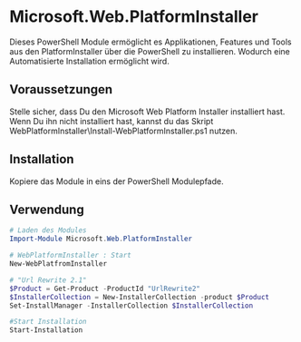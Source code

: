 # Microsoft.Web.PlatformInstaller

Dieses PowerShell Module ermöglicht es Applikationen, Features und Tools aus den PlatformInstaller über die PowerShell zu installieren. Wodurch eine Automatisierte Installation ermöglicht wird.

## Voraussetzungen

Stelle sicher, dass Du den Microsoft Web Platform Installer installiert hast. Wenn Du ihn nicht installiert hast, kannst du das Skript WebPlatformInstaller\Install-WebPlatformInstaller.ps1 nutzen.

## Installation

Kopiere das Module in eins der PowerShell Modulepfade.

## Verwendung

```PowerShell
# Laden des Modules
Import-Module Microsoft.Web.PlatformInstaller

# WebPlatformInstaller : Start
New-WebPlatfromInstaller

# "Url Rewrite 2.1"
$Product = Get-Product -ProductId "UrlRewrite2"
$InstallerCollection = New-InstallerCollection -product $Product
Set-InstallManager -InstallerCollection $InstallerCollection

#Start Installation
Start-Installation

```
